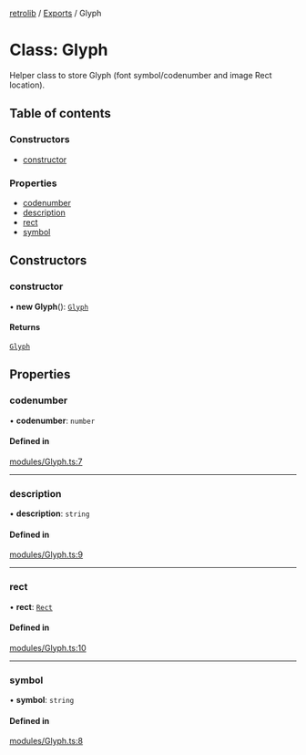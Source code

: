 [retrolib](../README.md) / [Exports](../modules.md) / Glyph

# Class: Glyph

Helper class to store Glyph (font symbol/codenumber and image Rect location).

## Table of contents

### Constructors

- [constructor](Glyph.md#constructor)

### Properties

- [codenumber](Glyph.md#codenumber)
- [description](Glyph.md#description)
- [rect](Glyph.md#rect)
- [symbol](Glyph.md#symbol)

## Constructors

### constructor

• **new Glyph**(): [`Glyph`](Glyph.md)

#### Returns

[`Glyph`](Glyph.md)

## Properties

### codenumber

• **codenumber**: `number`

#### Defined in

[modules/Glyph.ts:7](https://github.com/philbgarner/retrolib/blob/3f51de3/src/modules/Glyph.ts#L7)

___

### description

• **description**: `string`

#### Defined in

[modules/Glyph.ts:9](https://github.com/philbgarner/retrolib/blob/3f51de3/src/modules/Glyph.ts#L9)

___

### rect

• **rect**: [`Rect`](Rect.md)

#### Defined in

[modules/Glyph.ts:10](https://github.com/philbgarner/retrolib/blob/3f51de3/src/modules/Glyph.ts#L10)

___

### symbol

• **symbol**: `string`

#### Defined in

[modules/Glyph.ts:8](https://github.com/philbgarner/retrolib/blob/3f51de3/src/modules/Glyph.ts#L8)
